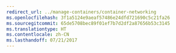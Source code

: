```yaml
---
redirect_url: ../manage-containers/container-networking
ms.openlocfilehash: 3f1a5124e9aeaf57486e24dfd721690c5c21fa26
ms.sourcegitcommit: 65de5708bec89f01ef7b7d2df2a87656b53c3145
ms.translationtype: HT
ms.contentlocale: zh-CN
ms.lasthandoff: 07/21/2017
---
```

